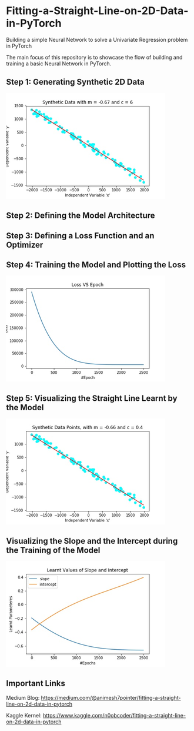# Fitting-a-Straight-Line-on-2D-Data-in-PyTorch
Building a simple Neural Network to solve a Univariate Regression problem in PyTorch

The main focus of this repository is to showcase the flow of building and training a basic Neural Network in PyTorch.


## Step 1: Generating Synthetic 2D Data

![Generating Synthetic 2D Data](plots/synthetic_m_and_c.jpg)

## Step 2: Defining the Model Architecture

## Step 3: Defining a Loss Function and an Optimizer

## Step 4: Training the Model and Plotting the Loss

![Training the Model and Plotting the Loss](plots/losses.jpg)

## Step 5: Visualizing the Straight Line Learnt by the Model

![Visualizing the Straight Line Learnt by the Model](plots/learnt_m_and_c.jpg)

## Visualizing the Slope and the Intercept during the Training of the Model

![Visualizing the Slope and the Intercept during the Training of the Model](plots/learning_m_and_c.jpg)

## Important Links

Medium Blog: https://medium.com/@animesh7pointer/fitting-a-straight-line-on-2d-data-in-pytorch

Kaggle Kernel: https://www.kaggle.com/n0obcoder/fitting-a-straight-line-on-2d-data-in-pytorch

